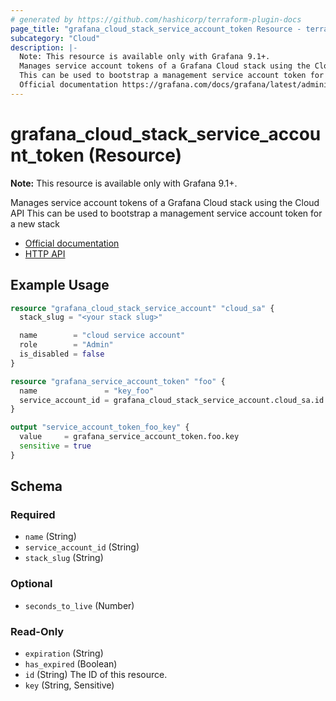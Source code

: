 ```yaml
---
# generated by https://github.com/hashicorp/terraform-plugin-docs
page_title: "grafana_cloud_stack_service_account_token Resource - terraform-provider-grafana"
subcategory: "Cloud"
description: |-
  Note: This resource is available only with Grafana 9.1+.
  Manages service account tokens of a Grafana Cloud stack using the Cloud API
  This can be used to bootstrap a management service account token for a new stack
  Official documentation https://grafana.com/docs/grafana/latest/administration/service-accounts/HTTP API https://grafana.com/docs/grafana/latest/developers/http_api/serviceaccount/#service-account-api
---
```


# grafana_cloud_stack_service_account_token (Resource)

**Note:** This resource is available only with Grafana 9.1+.

Manages service account tokens of a Grafana Cloud stack using the Cloud API
This can be used to bootstrap a management service account token for a new stack

* [Official documentation](https://grafana.com/docs/grafana/latest/administration/service-accounts/)
* [HTTP API](https://grafana.com/docs/grafana/latest/developers/http_api/serviceaccount/#service-account-api)

## Example Usage

```terraform
resource "grafana_cloud_stack_service_account" "cloud_sa" {
  stack_slug = "<your stack slug>"

  name        = "cloud service account"
  role        = "Admin"
  is_disabled = false
}

resource "grafana_service_account_token" "foo" {
  name               = "key_foo"
  service_account_id = grafana_cloud_stack_service_account.cloud_sa.id
}

output "service_account_token_foo_key" {
  value     = grafana_service_account_token.foo.key
  sensitive = true
}
```

<!-- schema generated by tfplugindocs -->
## Schema

### Required

- `name` (String)
- `service_account_id` (String)
- `stack_slug` (String)

### Optional

- `seconds_to_live` (Number)

### Read-Only

- `expiration` (String)
- `has_expired` (Boolean)
- `id` (String) The ID of this resource.
- `key` (String, Sensitive)


